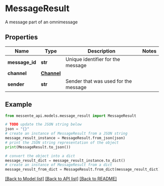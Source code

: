 # MessageResult

A message part of an omnimessage

## Properties

Name | Type | Description | Notes
------------ | ------------- | ------------- | -------------
**message_id** | **str** | Unique identifier for the message | 
**channel** | [**Channel**](Channel.md) |  | 
**sender** | **str** | Sender that was used for the message | 

## Example

```python
from messente_api.models.message_result import MessageResult

# TODO update the JSON string below
json = "{}"
# create an instance of MessageResult from a JSON string
message_result_instance = MessageResult.from_json(json)
# print the JSON string representation of the object
print(MessageResult.to_json())

# convert the object into a dict
message_result_dict = message_result_instance.to_dict()
# create an instance of MessageResult from a dict
message_result_from_dict = MessageResult.from_dict(message_result_dict)
```
[[Back to Model list]](../README.md#documentation-for-models) [[Back to API list]](../README.md#documentation-for-api-endpoints) [[Back to README]](../README.md)


